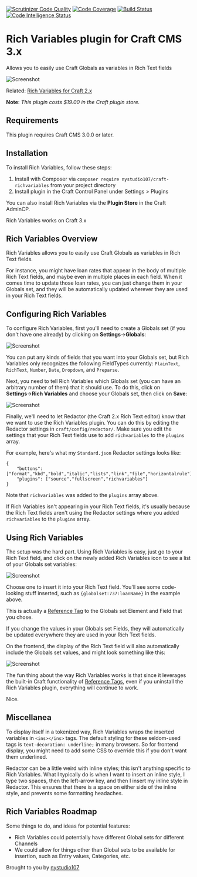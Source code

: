 [![Scrutinizer Code Quality](https://scrutinizer-ci.com/g/nystudio107/craft-richvariables/badges/quality-score.png?b=v1)](https://scrutinizer-ci.com/g/nystudio107/craft-richvariables/?branch=v1) [![Code Coverage](https://scrutinizer-ci.com/g/nystudio107/craft-richvariables/badges/coverage.png?b=v1)](https://scrutinizer-ci.com/g/nystudio107/craft-richvariables/?branch=v1) [![Build Status](https://scrutinizer-ci.com/g/nystudio107/craft-richvariables/badges/build.png?b=v1)](https://scrutinizer-ci.com/g/nystudio107/craft-richvariables/build-status/v1) [![Code Intelligence Status](https://scrutinizer-ci.com/g/nystudio107/craft-richvariables/badges/code-intelligence.svg?b=v1)](https://scrutinizer-ci.com/code-intelligence)

# Rich Variables plugin for Craft CMS 3.x

Allows you to easily use Craft Globals as variables in Rich Text fields

![Screenshot](resources/img/plugin-logo.png)

Related: [Rich Variables for Craft 2.x](https://github.com/nystudio107/richvariables)

**Note**: _This plugin costs $19.00 in the Craft plugin store._

## Requirements

This plugin requires Craft CMS 3.0.0 or later.

## Installation

To install Rich Variables, follow these steps:

1. Install with Composer via `composer require nystudio107/craft-richvariables` from your project directory
2. Install plugin in the Craft Control Panel under Settings > Plugins

You can also install Rich Variables via the **Plugin Store** in the Craft AdminCP.

Rich Variables works on Craft 3.x

## Rich Variables Overview

Rich Variables allows you to easily use Craft Globals as variables in Rich Text fields.

For instance, you might have loan rates that appear in the body of multiple Rich Text fields, and maybe even in multiple places in each field. When it comes time to update those loan rates, you can just change them in your Globals set, and they will be automatically updated wherever they are used in your Rich Text fields.

## Configuring Rich Variables

To configure Rich Variables, first you'll need to create a Globals set (if you don't have one already) by clicking on **Settings**→**Globals**:

![Screenshot](resources/screenshots/richvariables01.png)

You can put any kinds of fields that you want into your Globals set, but Rich Variables only recognizes the following FieldTypes currently: `PlainText`, `RichText`, `Number`, `Date`, `Dropdown`, and `Preparse`.

Next, you need to tell Rich Variables which Globals set (you can have an arbitrary number of them) that it should use. To do this, click on **Settings**→**Rich Variables** and choose your Globals set, then click on **Save**:

![Screenshot](resources/screenshots/richvariables02.png)

Finally, we'll need to let Redactor (the Craft 2.x Rich Text editor) know that we want to use the Rich Variables plugin. You can do this by editing the Redactor settings in `craft/config/redactor/`. Make sure you edit the settings that your Rich Text fields use to add `richvariables` to the `plugins` array.

For example, here's what my `Standard.json` Redactor settings looks like:

    {
        "buttons": ["format","kbd","bold","italic","lists","link","file","horizontalrule"],
        "plugins": ["source","fullscreen","richvariables"]
    }

Note that `richvariables` was added to the `plugins` array above.

If Rich Variables isn't appearing in your Rich Text fields, it's usually because the Rich Text fields aren't using the Redactor settings where you added `richvariables` to the `plugins` array.

## Using Rich Variables

The setup was the hard part. Using Rich Variables is easy, just go to your Rich Text field, and click on the newly added Rich Variables icon to see a list of your Globals set variables:

![Screenshot](resources/screenshots/richvariables03.png)

Choose one to insert it into your Rich Text field. You'll see some code-looking stuff inserted, such as `{globalset:737:loanName}` in the example above.

This is actually a [Reference Tag](https://craftcms.com/docs/reference-tags) to the Globals set Element and Field that you chose. 
 
 If you change the values in your Globals set Fields, they will automatically be updated everywhere they are used in your Rich Text fields.

On the frontend, the display of the Rich Text field will also automatically include the Globals set values, and might look something like this:

![Screenshot](resources/screenshots/richvariables05.png)

The fun thing about the way Rich Variables works is that since it leverages the built-in Craft functionality of [Reference Tags](https://craftcms.com/docs/reference-tags), even if you uninstall the Rich Variables plugin, everything will continue to work.

Nice.

## Miscellanea

To display itself in a tokenized way, Rich Variables wraps the inserted variables in `<ins></ins>` tags. The default styling for these seldom-used tags is `text-decoration: underline;` in many browsers. So for frontend display, you might need to add some CSS to override this if you don't want them underlined.

Redactor can be a little weird with inline styles; this isn't anything specific to Rich Variables. What I typically do is when I want to insert an inline style, I type two spaces, then the left-arrow key, and then I insert my inline style in Redactor. This ensures that there is a space on either side of the inline style, and prevents some formatting headaches.

## Rich Variables Roadmap

Some things to do, and ideas for potential features:

* Rich Variables could potentially have different Global sets for different Channels
* We could allow for things other than Global sets to be available for insertion, such as Entry values, Categories, etc.

Brought to you by [nystudio107](https://nystudio107.com)
